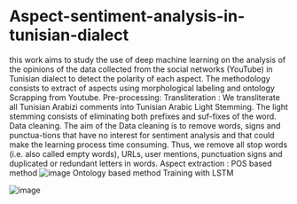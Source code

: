 # Aspect-sentiment-analysis-in-tunisian-dialect

this work aims to study the use of deep machine learning on the analysis of the opinions of the data collected from the social networks (YouTube) in Tunisian dialect to detect the  polarity of each  aspect.
The methodology  consists to  extract of aspects using morphological labeling and ontology 
Scrapping from Youtube.
Pre-processing: Transliteration : We transliterate all Tunisian Arabizi comments into Tunisian Arabic
                Light Stemming. The light stemming consists of eliminating both prefixes and suf-fixes of the word.
                Data cleaning. The aim of the Data cleaning is to remove words, signs and punctua-tions that have no interest for sentiment analysis and that could make                               the learning process time consuming. Thus, we remove all stop words (i.e. also called empty words), URLs, user mentions, punctuation signs                              and duplicated or redundant letters in words. 
 Aspect extraction :	POS based method 
 ![image](https://user-images.githubusercontent.com/104040980/204161099-1a273c4b-5257-44e2-9a5a-cb9caa5bd8d4.png)
                    Ontology based method
  Training with LSTM 
  
![image](https://user-images.githubusercontent.com/104040980/204160869-2d9b9a64-511b-4a8a-8944-c13ff1a33984.png)
